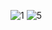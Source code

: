 ![1](https://user-images.githubusercontent.com/38016773/111884419-94184000-89e7-11eb-96a4-6ffb7d770300.PNG)
![5](https://user-images.githubusercontent.com/38016773/111884420-95496d00-89e7-11eb-99c1-978ede19190e.PNG)
